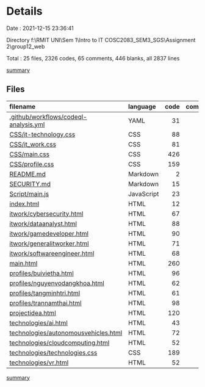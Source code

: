 # Details

Date : 2021-12-15 23:36:41

Directory f:\RMIT UNI\Sem 1\Intro to IT COSC2083_SEM3_SGS\Assignment 2\group12_web

Total : 25 files,  2326 codes, 65 comments, 446 blanks, all 2837 lines

[summary](results.md)

## Files
| filename | language | code | comment | blank | total |
| :--- | :--- | ---: | ---: | ---: | ---: |
| [.github/workflows/codeql-analysis.yml](/.github/workflows/codeql-analysis.yml) | YAML | 31 | 29 | 11 | 71 |
| [CSS/it-technology.css](/CSS/it-technology.css) | CSS | 88 | 3 | 18 | 109 |
| [CSS/it_work.css](/CSS/it_work.css) | CSS | 81 | 3 | 14 | 98 |
| [CSS/main.css](/CSS/main.css) | CSS | 426 | 11 | 56 | 493 |
| [CSS/profile.css](/CSS/profile.css) | CSS | 159 | 6 | 25 | 190 |
| [README.md](/README.md) | Markdown | 2 | 0 | 1 | 3 |
| [SECURITY.md](/SECURITY.md) | Markdown | 15 | 0 | 7 | 22 |
| [Script/main.js](/Script/main.js) | JavaScript | 23 | 0 | 6 | 29 |
| [index.html](/index.html) | HTML | 12 | 0 | 1 | 13 |
| [itwork/cybersecurity.html](/itwork/cybersecurity.html) | HTML | 67 | 0 | 19 | 86 |
| [itwork/dataanalyst.html](/itwork/dataanalyst.html) | HTML | 88 | 0 | 20 | 108 |
| [itwork/gamedeveloper.html](/itwork/gamedeveloper.html) | HTML | 90 | 0 | 21 | 111 |
| [itwork/generalitworker.html](/itwork/generalitworker.html) | HTML | 71 | 0 | 12 | 83 |
| [itwork/softwareengineer.html](/itwork/softwareengineer.html) | HTML | 68 | 0 | 15 | 83 |
| [main.html](/main.html) | HTML | 260 | 0 | 49 | 309 |
| [profiles/buivietha.html](/profiles/buivietha.html) | HTML | 96 | 0 | 26 | 122 |
| [profiles/nguyenvodangkhoa.html](/profiles/nguyenvodangkhoa.html) | HTML | 62 | 0 | 16 | 78 |
| [profiles/tangminhtri.html](/profiles/tangminhtri.html) | HTML | 61 | 0 | 12 | 73 |
| [profiles/trannamthai.html](/profiles/trannamthai.html) | HTML | 98 | 0 | 25 | 123 |
| [projectidea.html](/projectidea.html) | HTML | 120 | 0 | 14 | 134 |
| [technologies/ai.html](/technologies/ai.html) | HTML | 43 | 3 | 10 | 56 |
| [technologies/autonomousvehicles.html](/technologies/autonomousvehicles.html) | HTML | 72 | 0 | 15 | 87 |
| [technologies/cloudcomputing.html](/technologies/cloudcomputing.html) | HTML | 52 | 3 | 8 | 63 |
| [technologies/technologies.css](/technologies/technologies.css) | CSS | 189 | 4 | 34 | 227 |
| [technologies/vr.html](/technologies/vr.html) | HTML | 52 | 3 | 11 | 66 |

[summary](results.md)